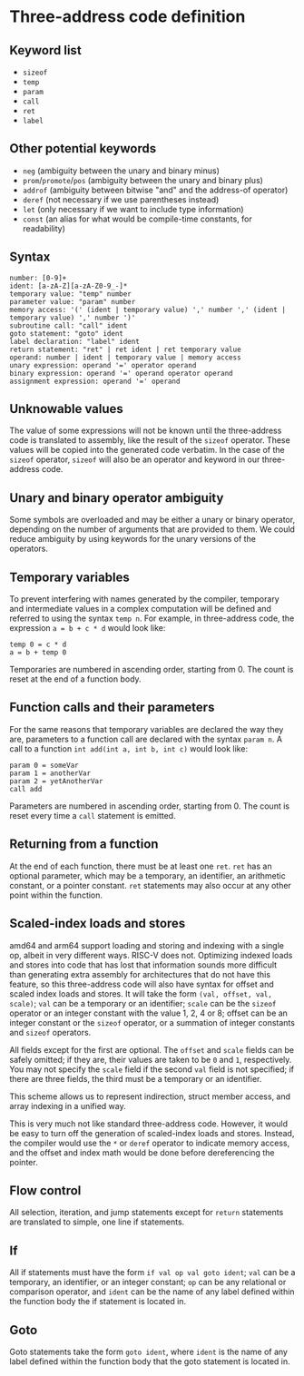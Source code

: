 # Three-address code definition

## Keyword list
- `sizeof`
- `temp`
- `param`
- `call`
- `ret`
- `label`

## Other potential keywords
- `neg` (ambiguity between the unary and binary minus)
- `prom`/`promote`/`pos` (ambiguity between the unary and binary plus)
- `addrof` (ambiguity between bitwise "and" and the address-of operator)
- `deref` (not necessary if we use parentheses instead)
- `let` (only necessary if we want to include type information)
- `const` (an alias for what would be compile-time constants, for readability)

## Syntax
```
number: [0-9]+
ident: [a-zA-Z][a-zA-Z0-9_-]*
temporary value: "temp" number
parameter value: "param" number
memory access: '(' (ident | temporary value) ',' number ',' (ident | temporary value) ',' number ')'
subroutine call: "call" ident
goto statement: "goto" ident
label declaration: "label" ident
return statement: "ret" | ret ident | ret temporary value
operand: number | ident | temporary value | memory access
unary expression: operand '=' operator operand
binary expression: operand '=' operand operator operand
assignment expression: operand '=' operand
```

## Unknowable values
The value of some expressions will not be known until the three-address code is
translated to assembly, like the result of the `sizeof` operator. These values
will be copied into the generated code verbatim. In the case of the `sizeof`
operator, `sizeof` will also be an operator and keyword in our three-address
code.

## Unary and binary operator ambiguity
Some symbols are overloaded and may be either a unary or binary operator,
depending on the number of arguments that are provided to them. We could reduce
ambiguity by using keywords for the unary versions of the operators.

## Temporary variables
To prevent interfering with names generated by the compiler, temporary and
intermediate values in a complex computation will be defined and referred to
using the syntax `temp n`. For example, in three-address code, the expression
`a = b + c * d` would look like:

```
temp 0 = c * d
a = b + temp 0
```

Temporaries are numbered in ascending order, starting from 0. The count is reset
at the end of a function body.

## Function calls and their parameters
For the same reasons that temporary variables are declared the way they are,
parameters to a function call are declared with the syntax `param n`. A call
to a function `int add(int a, int b, int c)` would look like:

```
param 0 = someVar
param 1 = anotherVar
param 2 = yetAnotherVar
call add
```

Parameters are numbered in ascending order, starting from 0. The count is reset
every time a `call` statement is emitted.

## Returning from a function
At the end of each function, there must be at least one `ret`. `ret` has an
optional parameter, which may be a temporary, an identifier, an arithmetic
constant, or a pointer constant. `ret` statements may also occur at any other
point within the function.

## Scaled-index loads and stores
amd64 and arm64 support loading and storing and indexing with a single op,
albeit in very different ways. RISC-V does not. Optimizing indexed loads and
stores into code that has lost that information sounds more difficult than
generating extra assembly for architectures that do not have this feature, so
this three-address code will also have syntax for offset and scaled index
loads and stores. It will take the form `(val, offset, val, scale)`; `val` can
be a temporary or an identifier; `scale` can be the `sizeof` operator or an
integer constant with the value 1, 2, 4 or 8; offset can be an integer constant
or the `sizeof` operator, or a summation of integer constants and `sizeof`
operators.

All fields except for the first are optional. The `offset` and `scale` fields
can be safely omitted; if they are, their values are taken to be `0` and `1`,
respectively. You may not specify the `scale` field if the second `val` field
is not specified; if there are three fields, the third must be a temporary or
an identifier.

This scheme allows us to represent indirection, struct member access, and
array indexing in a unified way.

This is very much not like standard three-address code. However, it would be
easy to turn off the generation of scaled-index loads and stores. Instead,
the compiler would use the `*` or `deref` operator to indicate memory access,
and the offset and index math would be done before dereferencing the pointer.

## Flow control
All selection, iteration, and jump statements except for `return` statements are
translated to simple, one line if statements.

## If
All if statements must have the form `if val op val goto ident`; `val` can be a
temporary, an identifier, or an integer constant; `op` can be any relational or
comparison operator, and `ident` can be the name of any label defined within the
function body the if statement is located in.

## Goto
Goto statements take the form `goto ident`, where `ident` is the name of any
label defined within the function body that the goto statement is located in.
